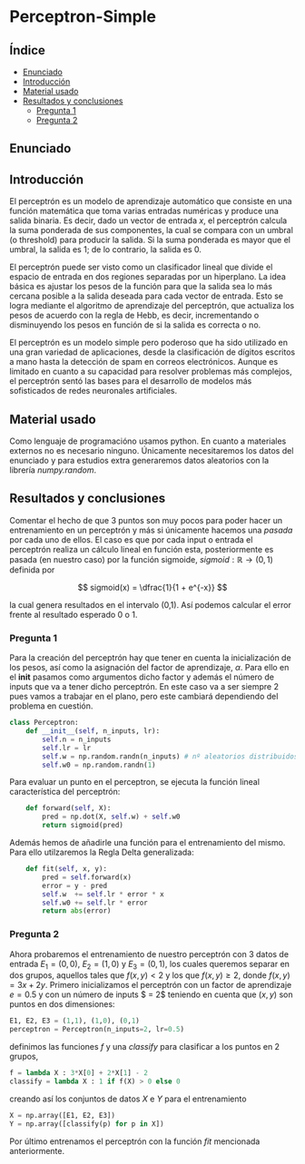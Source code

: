 # Perceptron-Simple


## Índice 

 - [Enunciado](#id0)
 - [Introducción](#id1)
 - [Material usado](#id2)
 - [Resultados y conclusiones](#id3)
      - [Pregunta 1](#id3.1)
      - [Pregunta 2](#id3.2)
      
## Enunciado <a name=id0></a>


## Introducción <a name=id1></a>

El perceptrón es un modelo de aprendizaje automático que consiste en una función matemática que toma varias entradas numéricas y produce una salida binaria. Es decir, dado un vector de entrada $x$, el perceptrón calcula la suma ponderada de sus componentes, la cual se compara con un umbral (o threshold) para producir la salida. Si la suma ponderada es mayor que el umbral, la salida es 1; de lo contrario, la salida es 0. 

El perceptrón puede ser visto como un clasificador lineal que divide el espacio de entrada en dos regiones separadas por un hiperplano. La idea básica es ajustar los pesos de la función para que la salida sea lo más cercana posible a la salida deseada para cada vector de entrada. Esto se logra mediante el algoritmo de aprendizaje del perceptrón, que actualiza los pesos de acuerdo con la regla de Hebb, es decir, incrementando o disminuyendo los pesos en función de si la salida es correcta o no. 

El perceptrón es un modelo simple pero poderoso que ha sido utilizado en una gran variedad de aplicaciones, desde la clasificación de dígitos escritos a mano hasta la detección de spam en correos electrónicos. Aunque es limitado en cuanto a su capacidad para resolver problemas más complejos, el perceptrón sentó las bases para el desarrollo de modelos más sofisticados de redes neuronales artificiales.

## Material usado <a name=id2></a>

 Como lenguaje de programacióno usamos python. En cuanto a materiales externos no es necesario ninguno. Únicamente necesitaremos los datos del enunciado y para estudios extra generaremos datos aleatorios con la librería *numpy.random*. 
 
 ## Resultados y conclusiones <a name=id3></a>
 
 Comentar el hecho de que 3 puntos son muy pocos para poder hacer un entrenamiento en un perceptrón y más si únicamente hacemos una *pasada* por cada uno de ellos. El caso es que por cada input o entrada el perceptrón realiza un cálculo lineal en función esta, posteriormente es pasada (en nuestro caso) por la función sigmoide, $sigmoid : \mathbb{R} \rightarrow (0,1)$ definida por

$$ 
sigmoid(x) = \dfrac{1}{1 + e^{-x}} 
$$

la cual genera resultados en el intervalo (0,1). Así podemos calcular el error frente al resultado esperado 0 o 1. 

### Pregunta 1 <a name=id3.1></a>

Para la creación del perceptrón hay que tener en cuenta la inicialización de los pesos, así como la asignación del factor de aprendizaje, $\alpha$. Para ello en el __init__ pasamos como argumentos dicho factor y además el número de inputs que va a tener dicho perceptrón. En este caso va a ser siempre 2 pues vamos a trabajar en el plano, pero este cambiará dependiendo del problema en cuestión.

```python
class Perceptron:
    def __init__(self, n_inputs, lr):
        self.n = n_inputs
        self.lr = lr
        self.w = np.random.randn(n_inputs) # nº aleatorios distribuidos por una : N(0,1)
        self.w0 = np.random.randn(1)
```

Para evaluar un punto en el perceptron, se ejecuta la función lineal característica del perceptrón:

```python
    def forward(self, X):
        pred = np.dot(X, self.w) + self.w0
        return sigmoid(pred)
```

Además hemos de añadirle una función para el entrenamiento del mismo. Para ello utilzaremos la Regla Delta generalizada:

```python
    def fit(self, x, y):
        pred = self.forward(x)
        error = y - pred
        self.w  += self.lr * error * x
        self.w0 += self.lr * error
        return abs(error)
```

### Pregunta 2 <a name=id3.2></a>

Ahora probaremos el entrenamiento de nuestro perceptrón con 3 datos de entrada $E_1 = (0,0)$, $E_2=(1,0)$ y $E_3=(0,1)$, los cuales queremos separar en dos grupos, aquellos tales que $f(x,y) < 2$ y los que $f(x,y) \geq 2$, donde $f(x,y) = 3x + 2y$. Primero inicializamos el perceptrón con un factor de aprendizaje $e = 0.5$ y con un número de inputs $ = 2$ teniendo en cuenta que $(x,y)$ son puntos en dos dimensiones:

```python
E1, E2, E3 = (1,1), (1,0), (0,1)
perceptron = Perceptron(n_inputs=2, lr=0.5)
```

definimos las funciones $f$ y una *classify* para clasificar a los puntos en 2 grupos,

```python
f = lambda X : 3*X[0] + 2*X[1] - 2
classify = lambda X : 1 if f(X) > 0 else 0
```

creando así los conjuntos de datos $X$ e $Y$ para el entrenamiento

```python
X = np.array([E1, E2, E3])
Y = np.array([classify(p) for p in X])
```

Por último entrenamos el perceptrón con la función *fit* mencionada anteriormente.


 
